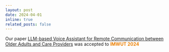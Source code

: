 ```yaml
---
layout: post
date: 2024-04-01 
inline: true
related_posts: false
---
```


Our paper [LLM-based Voice Assistant for Remote Communication between Older Adults and Care Providers](https://arxiv.org/abs/2309.09357) was accepted to **<span style="color:#EB7F00">IMWUT 2024</span>**
